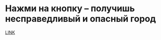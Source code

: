 # Нажми на кнопку – получишь несправедливый и опасный город



[LINK](https://varlamov.ru/3804108.html)